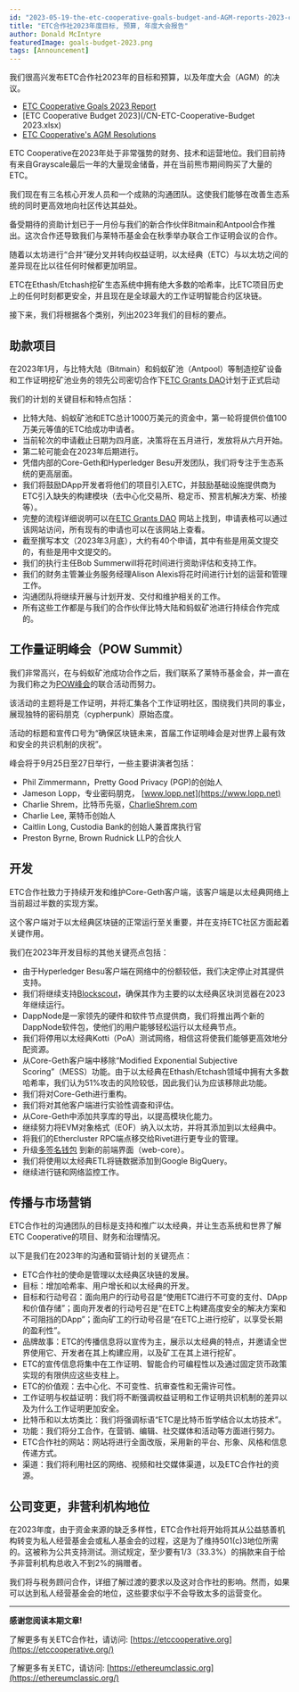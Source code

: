```yaml
---
id: "2023-05-19-the-etc-cooperative-goals-budget-and-AGM-reports-2023-cn"
title: "ETC合作社2023年度目标, 预算, 年度大会报告"
author: Donald McIntyre
featuredImage: goals-budget-2023.png
tags: [Announcement]
---
```


我们很高兴发布ETC合作社2023年的目标和预算，以及年度大会（AGM）的决议。

* [ETC Cooperative Goals 2023 Report](/CN-2023-ETC-Coop-Goals-FINAL.pdf)
* [ETC Cooperative Budget 2023](/CN-ETC-Cooperative-Budget 2023.xlsx)
* [ETC Cooperative's AGM Resolutions](/ETC-Coop-Resolutions-2023-signed.pdf)

ETC Cooperative在2023年处于非常强势的财务、技术和运营地位。我们目前持有来自Grayscale最后一年的大量现金储备，并在当前熊市期间购买了大量的ETC。

我们现在有三名核心开发人员和一个成熟的沟通团队。这使我们能够在改善生态系统的同时更高效地向社区传达其益处。

备受期待的资助计划已于一月份与我们的新合作伙伴Bitmain和Antpool合作推出。这次合作还导致我们与莱特币基金会在秋季举办联合工作证明会议的合作。

随着以太坊进行“合并”硬分叉并转向权益证明，以太经典（ETC）与以太坊之间的差异现在比以往任何时候都更加明显。

ETC在Ethash/Etchash挖矿生态系统中拥有绝大多数的哈希率，比ETC项目历史上的任何时刻都更安全，并且现在是全球最大的工作证明智能合约区块链。

接下来，我们将根据各个类别，列出2023年我们的目标的要点。

## 助款项目

在2023年1月，与比特大陆（Bitmain）和蚂蚁矿池（Antpool）等制造挖矿设备和工作证明挖矿池业务的领先公司密切合作下[ETC Grants DAO](https://etcgrantsdao.io/)计划于正式启动

我们的计划的关键目标和特点包括：

- 比特大陆、蚂蚁矿池和ETC总计1000万美元的资金中，第一轮将提供价值100万美元等值的ETC给成功申请者。
- 当前轮次的申请截止日期为四月底，决策将在五月进行，发放将从六月开始。
- 第二轮可能会在2023年后期进行。
- 凭借内部的Core-Geth和Hyperledger Besu开发团队，我们将专注于生态系统的更高层面。
- 我们将鼓励DApp开发者将他们的项目引入ETC，并鼓励基础设施提供商为ETC引入缺失的构建模块（去中心化交易所、稳定币、预言机解决方案、桥接等）。
- 完整的流程详细说明可以在[ETC Grants DAO](https://etcgrantsdao.io) 网站上找到，申请表格可以通过该网站访问，所有现有的申请也可以在该网站上查看。
- 截至撰写本文（2023年3月底），大约有40个申请，其中有些是用英文提交的，有些是用中文提交的。
- 我们的执行主任Bob Summerwill将花时间进行资助评估和支持工作。
- 我们的财务主管兼业务服务经理Alison Alexis将花时间进行计划的运营和管理工作。
- 沟通团队将继续开展与计划开发、交付和维护相关的工作。
- 所有这些工作都是与我们的合作伙伴比特大陆和蚂蚁矿池进行持续合作完成的。

## 工作量证明峰会（POW Summit）

我们非常高兴，在与蚂蚁矿池成功合作之后，我们联系了莱特币基金会，并一直在为我们称之为[POW峰会](https://powsummit.com/)的联合活动而努力。

该活动的主题将是工作证明，并将汇集各个工作证明社区，围绕我们共同的事业，展现独特的密码朋克（cypherpunk）原始态度。

活动的标题和宣传口号为“确保区块链未来，首届工作证明峰会是对世界上最有效和安全的共识机制的庆祝”。

峰会将于9月25日至27日举行，一些主要讲演者包括：

- Phil Zimmermann，Pretty Good Privacy (PGP)的创始人
- Jameson Lopp，专业密码朋克， [www.lopp.net](https://www.lopp.net)
- Charlie Shrem，比特币先驱，[CharlieShrem.com](https://charlieshrem.com)
- Charlie Lee, 莱特币创始人
- Caitlin Long, Custodia Bank的创始人兼首席执行官
- Preston Byrne, Brown Rudnick LLP的合伙人

## 开发

ETC合作社致力于持续开发和维护Core-Geth客户端，该客户端是以太经典网络上当前超过半数的实现方案。

这个客户端对于以太经典区块链的正常运行至关重要，并在支持ETC社区方面起着关键作用。

我们在2023年开发目标的其他关键亮点包括：

- 由于Hyperledger Besu客户端在网络中的份额较低，我们决定停止对其提供支持。
- 我们将继续支持[Blockscout](https://blockscout.com/etc/mainnet/)，确保其作为主要的以太经典区块浏览器在2023年继续运行。
- DappNode是一家领先的硬件和软件节点提供商，我们将推出两个新的DappNode软件包，使他们的用户能够轻松运行以太经典节点。
- 我们将停用以太经典Kotti（PoA）测试网络，相信这将使我们能够更高效地分配资源。
- 从Core-Geth客户端中移除“Modified Exponential Subjective Scoring”（MESS）功能。由于以太经典在Ethash/Etchash领域中拥有大多数哈希率，我们认为51%攻击的风险较低，因此我们认为应该移除此功能。
- 我们将对Core-Geth进行重构。
- 我们将对其他客户端进行实验性调查和评估。
- 从Core-Geth中添加共享库的导出，以提高模块化能力。
- 继续努力将EVM对象格式（EOF）纳入以太坊，并将其添加到以太经典中。
- 将我们的Ethercluster RPC端点移交给Rivet进行更专业的管理。
- 升级[多签名钱包](https://multisig.etccooperative.org/app/welcome) 到新的前端界面（web-core）。
- 我们将使用以太经典ETL将链数据添加到Google BigQuery。
- 继续进行链和网络监控工作。

## 传播与市场营销

ETC合作社的沟通团队的目标是支持和推广以太经典，并让生态系统和世界了解ETC Cooperative的项目、财务和治理情况。

以下是我们在2023年的沟通和营销计划的关键亮点：

- ETC合作社的使命是管理以太经典区块链的发展。
- 目标：增加哈希率、用户增长和以太经典的开发。
- 目标和行动号召：面向用户的行动号召是“使用ETC进行不可变的支付、DApp和价值存储”；面向开发者的行动号召是“在ETC上构建高度安全的解决方案和不可阻挡的DApp”；面向矿工的行动号召是“在ETC上进行挖矿，以享受长期的盈利性”。
- 品牌故事：ETC的传播信息将以宣传为主，展示以太经典的特点，并邀请全世界使用它、开发者在其上构建应用，以及矿工在其上进行挖矿。
- ETC的宣传信息将集中在工作证明、智能合约可编程性以及通过固定货币政策实现的有限供应这些支柱上。
- ETC的价值观：去中心化、不可变性、抗审查性和无需许可性。
- 工作证明与权益证明：我们将不断强调权益证明和工作证明共识机制的差异以及为什么工作证明更加安全。
- 比特币和以太坊类比：我们将强调标语“ETC是比特币哲学结合以太坊技术”。
- 功能：我们将分工合作，在营销、编辑、社交媒体和活动等方面进行努力。
- ETC合作社的网站：网站将进行全面改版，采用新的平台、形象、风格和信息传递方式。
- 渠道：我们将利用社区的网络、视频和社交媒体渠道，以及ETC合作社的资源。

## 公司变更，非营利机构地位

在2023年度，由于资金来源的缺乏多样性，ETC合作社将开始将其从公益慈善机构转变为私人经营基金会或私人基金会的过程，这是为了维持501(c)3地位所需的。这被称为公共支持测试。测试规定，至少要有1/3（33.3%）的捐款来自于给予非营利机构总收入不到2%的捐赠者。

我们将与税务顾问合作，详细了解过渡的要求以及这对合作社的影响。然而，如果可以达到私人经营基金会的地位，这些要求似乎不会导致太多的运营变化。

---

**感谢您阅读本期文章!**

了解更多有关ETC合作社，请访问:  [https://etccooperative.org](https://etccooperative.org/)

了解更多有关ETC，请访问:  [https://ethereumclassic.org](https://ethereumclassic.org/)
